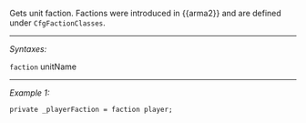 Gets unit faction. Factions were introduced in {{arma2}} and are defined under `CfgFactionClasses`.


---
*Syntaxes:*

`faction` unitName

---
*Example 1:*

```sqf
private _playerFaction = faction player;
```